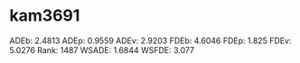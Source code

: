 # kam3691

ADEb: 2.4813
ADEp: 0.9559
ADEv: 2.9203
FDEb: 4.6046
FDEp: 1.825
FDEv: 5.0276
Rank: 1487
WSADE: 1.6844
WSFDE: 3.077